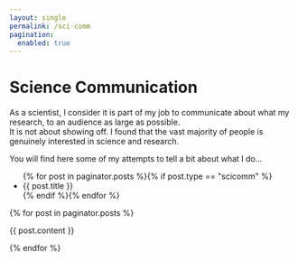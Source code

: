 ```yaml
---
layout: single
permalink: /sci-comm
pagination: 
  enabled: true
---
```


<h1>Science Communication</h1>

<p>
As a scientist, I consider it is part of my job to communicate about what my research, to an audience as large as possible.
<br/>
It is not about showing off.
I found that the vast majority of people is genuinely interested in science and research.
</p>

<p>
You will find here some of my attempts to tell a bit about what I do...
</p>

<ul>
{% for post in paginator.posts %}{% if post.type == "scicomm" %}
  <li>{{ post.title }}</li>{% endif %}{% endfor %}
</ul>

{% for post in paginator.posts  %}
<!-- {% if post.type == "scicomm" %} -->
  {{ post.content }}
<!-- {% endif %} -->
{% endfor %}

<!-- {% for entry in include.scicomm %}
- {% include {{entry.title}} %}{% endfor %}


{% for post in site.data.scicomm %}
## {{ post.title }}
{{post.content}}
{% endfor %} -->
